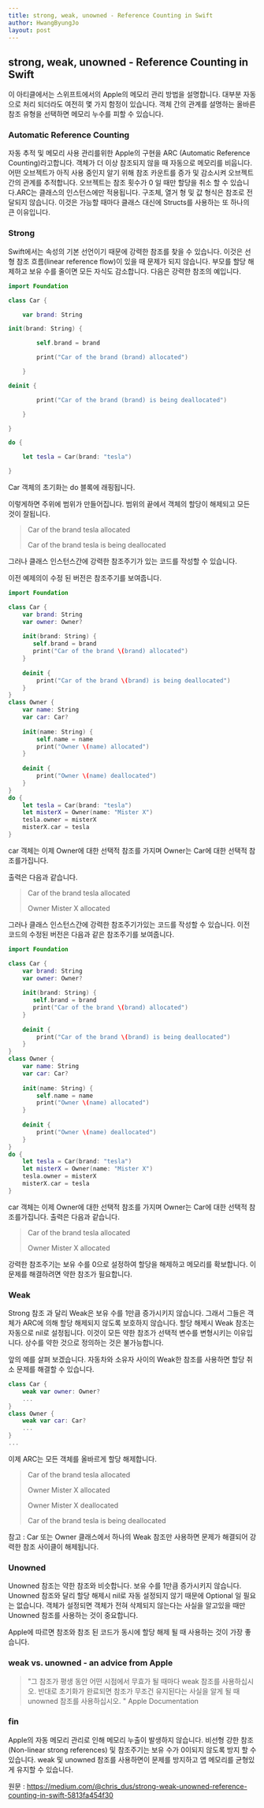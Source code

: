 ```yaml
---
title: strong, weak, unowned - Reference Counting in Swift
author: HwangByungJo
layout: post
---
```


## strong, weak, unowned - Reference Counting in Swift

이 아티클에서는 스위프트에서의 Apple의 메모리 관리 방법을 설명합니다. 
대부분 자동으로 처리 되더라도 여전히 몇 가지 함정이 있습니다. 
객체 간의 관계를 설명하는 올바른 참조 유형을 선택하면 메모리 누수를 피할 수 있습니다.


### Automatic Reference Counting

자동 추적 및 메모리 사용 관리를위한 Apple의 구현을 ARC (Automatic Reference Counting)라고합니다.
객체가 더 이상 참조되지 않을 때 자동으로 메모리를 비웁니다.
어떤 오브젝트가 아직 사용 중인지 알기 위해 참조 카운트를 증가 및 감소시켜 오브젝트 간의 관계를 추적합니다. 오브젝트는 참조 횟수가 0 일 때만 할당을 취소 할 수 있습니다.ARC는 클래스의 인스턴스에만 적용됩니다. 
구조체, 열거 형 및 값 형식은 참조로 전달되지 않습니다. 
이것은 가능할 때마다 클래스 대신에 Structs를 사용하는 또 하나의 큰 이유입니다.

### Strong

Swift에서는 속성의 기본 선언이기 때문에 강력한 참조를 찾을 수 있습니다. 
이것은 선형 참조 흐름(linear reference flow)이 있을 때 문제가 되지 않습니다. 
부모를 할당 해제하고 보유 수를 줄이면 모든 자식도 감소합니다. 다음은 강력한 참조의 예입니다.



```swift
import Foundation

class Car {

    var brand: String

init(brand: String) {

        self.brand = brand

        print("Car of the brand (brand) allocated")

    }

deinit {

        print("Car of the brand (brand) is being deallocated")

    }

}

do {

    let tesla = Car(brand: "tesla")

}

```



Car 객체의 초기화는 do 블록에 래핑됩니다. 

이렇게하면 주위에 범위가 만들어집니다. 범위의 끝에서 객체의 할당이 해제되고 모든 것이 잘됩니다.



> Car of the brand tesla allocated
>
> Car of the brand tesla is being deallocated



그러나 클래스 인스턴스간에 강력한 참조주기가 있는 코드를 작성할 수 있습니다.

이전 예제의이 수정 된 버전은 참조주기를 보여줍니다.



```swift
import Foundation

class Car {
    var brand: String
    var owner: Owner?
 
    init(brand: String) {
       self.brand = brand
       print("Car of the brand \(brand) allocated")
    }
 
    deinit {
        print("Car of the brand \(brand) is being deallocated")
    }
}
class Owner {
    var name: String
    var car: Car?
 
    init(name: String) {
        self.name = name
        print("Owner \(name) allocated")
    }
 
    deinit {
        print("Owner \(name) deallocated")
    }
}
do {
    let tesla = Car(brand: "tesla")
    let misterX = Owner(name: "Mister X")
    tesla.owner = misterX
    misterX.car = tesla
}
```



 car 객체는 이제 Owner에 대한 선택적 참조를 가지며 Owner는 Car에 대한 선택적 참조를가집니다. 

출력은 다음과 같습니다.



> Car of the brand tesla allocated
>
> Owner Mister X allocated



그러나 클래스 인스턴스간에 강력한 참조주기가있는 코드를 작성할 수 있습니다. 이전 코드의 수정된 버전은 다음과 같은 참조주기를 보여줍니다.



```swift
import Foundation

class Car {
    var brand: String
    var owner: Owner?
 
    init(brand: String) {
       self.brand = brand
       print("Car of the brand \(brand) allocated")
    }
 
    deinit {
        print("Car of the brand \(brand) is being deallocated")
    }
}
class Owner {
    var name: String
    var car: Car?
 
    init(name: String) {
        self.name = name
        print("Owner \(name) allocated")
    }
 
    deinit {
        print("Owner \(name) deallocated")
    }
}
do {
    let tesla = Car(brand: "tesla")
    let misterX = Owner(name: "Mister X")
    tesla.owner = misterX
    misterX.car = tesla
}
```



 car 객체는 이제 Owner에 대한 선택적 참조를 가지며 Owner는 Car에 대한 선택적 참조를가집니다. 출력은 다음과 같습니다.



> Car of the brand tesla allocated
>
> Owner Mister X allocated



강력한 참조주기는 보유 수를 0으로 설정하여 할당을 해제하고 메모리를 확보합니다. 이 문제를 해결하려면 약한 참조가 필요합니다.

### Weak

Strong 참조 과  달리 Weak은 보유 수를 1만큼 증가시키지 않습니다. 그래서 그들은 객체가 ARC에 의해 할당 해제되지 않도록 보호하지 않습니다. 할당 해제시 Weak 참조는 자동으로 nil로 설정됩니다. 이것이 모든 약한 참조가 선택적 변수를 변형시키는 이유입니다. 상수를 약한 것으로 정의하는 것은 불가능합니다.



앞의 예를 살펴 보겠습니다. 자동차와 소유자 사이의 Weak한 참조를 사용하면 할당 취소 문제를 해결할 수 있습니다.



```swift
class Car {
    weak var owner: Owner?
    ...
}
class Owner {
    weak var car: Car?
    ... 
}
...
```



이제 ARC는 모든 객체를 올바르게 할당 해제합니다.

> Car of the brand tesla allocated 
>
> Owner Mister X allocated 
>
> Owner Mister X deallocated 
>
> Car of the brand tesla is being deallocated



 참고 :  Car 또는 Owner 클래스에서 하나의 Weak 참조만 사용하면 문제가 해결되어 강력한 참조 사이클이 해제됩니다.



### Unowned

 Unowned 참조는 약한 참조와 비슷합니다. 보유 수를 1만큼 증가시키지 않습니다. Unowned 참조와 달리 할당 해제시 nil로 자동 설정되지 않기 때문에 Optional 일 필요는 없습니다. 객체가 설정되면 객체가 전혀 삭제되지 않는다는 사실을 알고있을 때만 Unowned 참조를 사용하는 것이 중요합니다.



 Apple에 따르면 참조와 참조 된 코드가 동시에 할당 해제 될 때 사용하는 것이 가장 좋습니다.



### weak vs. unowned - an advice from Apple

> "그 참조가 평생 동안 어떤 시점에서 무효가 될 때마다 weak 참조를 사용하십시오. 반대로 초기화가 완료되면 참조가 무조건 유지된다는 사실을 알게 될 때 unowned 참조를 사용하십시오. " Apple Documentation



### fin

Apple의 자동 메모리 관리로 인해 메모리 누출이 발생하지 않습니다. 비선형 강한 참조(Non-linear strong references) 및 참조주기는 보유 수가 0이되지 않도록 방지 할 수 있습니다. weak 및 unowned 참조를 사용하면이 문제를 방지하고 앱 메모리를 균형있게 유지할 수 있습니다.

원문 : <https://medium.com/@chris_dus/strong-weak-unowned-reference-counting-in-swift-5813fa454f30>




